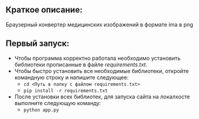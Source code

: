 ## Краткое описание:
Браузерный конвертер медицинских изображений в формате ima в png
## Первый запуск:
* Чтобы программа корректно работала необходимо установить библиотеки прописанные в файле _requirements.txt_.  
* Чтобы быстро установить все необходимые библиотеки, откройте командную строку и напишите следующее: 
   - `cd <Путь в папку с файлом requirements.txt>`
   - `pip install -r requirements.txt`
* После установки всех библиотек, для запуска сайта на локалхосте выполните следующую команду:
   - `python app.py`
